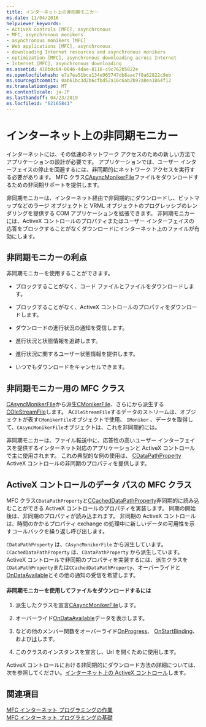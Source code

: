 ```yaml
---
title: インターネット上の非同期モニカー
ms.date: 11/04/2016
helpviewer_keywords:
- ActiveX controls [MFC], asynchronous
- MFC, asynchronous monikers
- asynchronous monikers [MFC]
- Web applications [MFC], asynchronous
- downloading Internet resources and asynchronous monikers
- optimization [MFC], asynchronous downloading across Internet
- Internet [MFC], asynchronous downloading
ms.assetid: 418b0c64-0046-4dae-8118-c9c762b5822e
ms.openlocfilehash: e7a7ea51bca134e965747db8aac7f8a62822c9eb
ms.sourcegitcommit: 0ab61bc3d2b6cfbd52a16c6ab2b97a8ea1864f12
ms.translationtype: MT
ms.contentlocale: ja-JP
ms.lasthandoff: 04/23/2019
ms.locfileid: "62165841"
---
```

# <a name="asynchronous-monikers-on-the-internet"></a>インターネット上の非同期モニカー

インターネットには、その低速のネットワーク アクセスのための新しい方法でアプリケーションの設計が必要です。 アプリケーションでは、ユーザー インターフェイスの停止を回避するには、非同期的にネットワーク アクセスを実行する必要があります。 MFC クラス[CAsyncMonikerFile](../mfc/reference/casyncmonikerfile-class.md)ファイルをダウンロードするための非同期サポートを提供します。

非同期モニカーは、インターネット経由で非同期的にダウンロードし、ビットマップなどのラージ オブジェクトと VRML オブジェクトのプログレッシブのレンダリングを提供する COM アプリケーションを拡張できます。 非同期モニカーには、ActiveX コントロールのプロパティまたはユーザー インターフェイスの応答をブロックすることがなくダウンロードにインターネット上のファイルが有効にします。

## <a name="advantages-of-asynchronous-monikers"></a>非同期モニカーの利点

非同期モニカーを使用することができます。

- ブロックすることがなく、コード ファイルとファイルをダウンロードします。

- ブロックすることがなく、ActiveX コントロールのプロパティをダウンロードします。

- ダウンロードの進行状況の通知を受信します。

- 進行状況と状態情報を追跡します。

- 進行状況に関するユーザー状態情報を提供します。

- いつでもダウンロードをキャンセルできます。

## <a name="mfc-classes-for-asynchronous-monikers"></a>非同期モニカー用の MFC クラス

[CAsyncMonikerFile](../mfc/reference/casyncmonikerfile-class.md)から派生[CMonikerFile](../mfc/reference/cmonikerfile-class.md)、さらにから派生する[COleStreamFile](../mfc/reference/colestreamfile-class.md)します。 A`COleStreamFile`するデータのストリームは、オブジェクトが表す`CMonikerFile`オブジェクトで使用、 `IMoniker` 、データを取得して、`CAsyncMonikerFile`オブジェクトは、これを非同期的には。

非同期モニカーは、ファイル転送中に、応答性の高いユーザー インターフェイスを提供するインターネット対応のアプリケーションと ActiveX コントロールで主に使用されます。 これの典型的な例の使用は、 [CDataPathProperty](../mfc/reference/cdatapathproperty-class.md) ActiveX コントロールの非同期のプロパティを提供します。

## <a name="mfc-classes-for-data-paths-in-activex-controls"></a>ActiveX コントロールのデータ パスの MFC クラス

MFC クラス`CDataPathProperty`と[CCachedDataPathProperty](../mfc/reference/ccacheddatapathproperty-class.md)非同期的に読み込むことができる ActiveX コントロールのプロパティを実装します。 同期の開始後は、非同期のプロパティが読み込まれます。 非同期の ActiveX コントロールは、時間のかかるプロパティ exchange の処理中に新しいデータの可用性を示すコールバックを繰り返し呼び出します。

`CDataPathProperty` は、`CAsyncMonikerFile` から派生しています。 `CCachedDataPathProperty` は、`CDataPathProperty` から派生しています。 ActiveX コントロールで非同期のプロパティを実装するには、派生クラスを`CDataPathProperty`または`CCachedDataPathProperty`、オーバーライドと[OnDataAvailable](../mfc/reference/casyncmonikerfile-class.md#ondataavailable)とその他の通知の受信を希望します。

#### <a name="to-download-a-file-using-asynchronous-monikers"></a>非同期モニカーを使用してファイルをダウンロードするには

1. 派生したクラスを宣言[CAsyncMonikerFile](../mfc/reference/casyncmonikerfile-class.md)します。

1. オーバーライド[OnDataAvailable](../mfc/reference/casyncmonikerfile-class.md#ondataavailable)データを表示します。

1. などの他のメンバー関数をオーバーライド[OnProgress](../mfc/reference/casyncmonikerfile-class.md#onprogress)、 [OnStartBinding](../mfc/reference/casyncmonikerfile-class.md#onstartbinding)、および[は](../mfc/reference/casyncmonikerfile-class.md#onstopbinding)します。

1. このクラスのインスタンスを宣言し、Url を開くために使用します。

ActiveX コントロールにおける非同期的にダウンロード方法の詳細については、次を参照してください。[インターネット上の ActiveX コントロール](../mfc/activex-controls-on-the-internet.md)します。

## <a name="see-also"></a>関連項目

[MFC インターネット プログラミングの作業](../mfc/mfc-internet-programming-tasks.md)<br/>
[MFC インターネット プログラミングの基礎](../mfc/mfc-internet-programming-basics.md)
